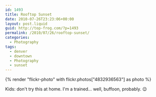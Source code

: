 ```yaml
---
id: 1493
title: Rooftop Sunset
date: 2010-07-26T23:23:06+00:00
layout: post.liquid
guid: http://top-frog.com/?p=1493
permalink: /2010/07/26/rooftop-sunset/
categories:
  - Photography
tags:
  - denver
  - downtown
  - Photography
  - sunset
---
```

{% render "flickr-photo" with flickr.photos["4832936563"] as photo %}

Kids: don't try this at home. I'm a trained&hellip; well, buffoon, probably. 😉
